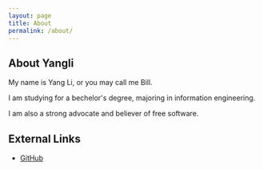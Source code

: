 ```yaml
---
layout: page
title: About
permalink: /about/
---
```


## About Yangli
My name is Yang Li, or you may call me Bill.

I am studying for a bechelor's degree, majoring in information engineering.

I am also a strong advocate and believer of free software.

## External Links
* [GitHub](https://github.com/BillLeecn)
